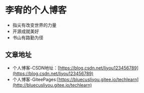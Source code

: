# 李宥的个人博客

- 指尖有改变世界的力量
- 开源成就美好
- 书山有路勤为径

## 文章地址

- 个人博客-CSDN地址：[https://blog.csdn.net/liyou123456789](https://blog.csdn.net/liyou123456789)
- 个人博客-GiteePages:[https://bluecusliyou.gitee.io/techlearn](http://bluecusliyou.gitee.io/techlearn)
